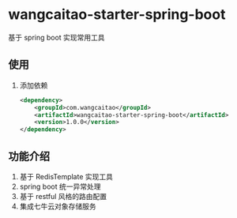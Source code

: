 # wangcaitao-starter-spring-boot

基于 spring boot 实现常用工具

## 使用

1. 添加依赖

    ```xml
    <dependency>
        <groupId>com.wangcaitao</groupId>
        <artifactId>wangcaitao-starter-spring-boot</artifactId>
        <version>1.0.0</version>
    </dependency>
    ```

## 功能介绍

1. 基于 RedisTemplate 实现工具
1. spring boot 统一异常处理
1. 基于 restful 风格的路由配置
1. 集成七牛云对象存储服务
